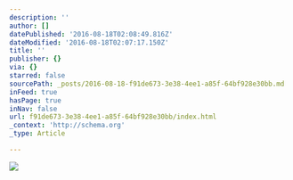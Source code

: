 ```yaml
---
description: ''
author: []
datePublished: '2016-08-18T02:08:49.816Z'
dateModified: '2016-08-18T02:07:17.150Z'
title: ''
publisher: {}
via: {}
starred: false
sourcePath: _posts/2016-08-18-f91de673-3e38-4ee1-a85f-64bf928e30bb.md
inFeed: true
hasPage: true
inNav: false
url: f91de673-3e38-4ee1-a85f-64bf928e30bb/index.html
_context: 'http://schema.org'
_type: Article

---
```

![](https://the-grid-user-content.s3-us-west-2.amazonaws.com/4eab76dc-18d0-431e-90b9-d8d9366b3440.jpg)